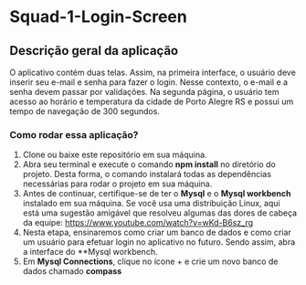 # Squad-1-Login-Screen

## Descrição geral da aplicação

O aplicativo contém duas telas. Assim, na primeira interface, o usuário deve inserir seu e-mail e senha para fazer o login. Nesse contexto, o e-mail e a senha devem passar por validações. Na segunda página, o usuário tem acesso ao horário e temperatura da cidade de Porto Alegre RS e possui um tempo de navegação de 300 segundos.

### Como rodar essa aplicação?

1. Clone ou baixe este repositório em sua máquina.
2. Abra seu terminal e execute o comando **npm install** no diretório do projeto. Desta forma, o comando instalará todas as dependências necessárias para rodar o projeto em sua máquina.
3. Antes de continuar, certifique-se de ter o **Mysql** e o **Mysql workbench** instalado em sua máquina. Se você usa uma distribuição Linux, aqui está uma sugestão amigável que resolveu algumas das dores de cabeça da equipe: https://www.youtube.com/watch?v=wKd-B6sz_rg 
4. Nesta etapa, ensinaremos como criar um banco de dados e como criar um usuário para efetuar login no aplicativo no futuro. Sendo assim, abra a interface do **Mysql workbench.
5. Em **Mysql Connections**, clique no ícone + e crie um novo banco de dados chamado **compass** 

